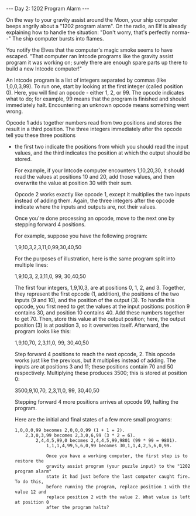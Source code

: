 --- Day 2: 1202 Program Alarm ---

On the way to your gravity assist around the Moon, your ship computer beeps angrily
about a "1202 program alarm". On the radio, an Elf is already explaining how to handle
the situation: "Don't worry, that's perfectly norma--" The ship computer bursts into
flames.

You notify the Elves that the computer's magic smoke seems to have escaped. "That
computer ran Intcode programs like the gravity assist program it was working on; surely
there are enough spare parts up there to build a new Intcode computer!"

An Intcode program is a list of integers separated by commas (like 1,0,0,3,99). To run
one, start by looking at the first integer (called position 0). Here, you will find an
opcode - either 1, 2, or 99. The opcode indicates what to do; for example, 99 means that
the program is finished and should immediately halt. Encountering an unknown opcode
means something went wrong.

Opcode 1 adds together numbers read from two positions and stores the result in a third
position. The three integers immediately after the opcode tell you these three positions
- the first two indicate the positions from which you should read the input values, and
  the third indicates the position at which the output should be stored.
  
  For example, if your Intcode computer encounters 1,10,20,30, it should read the values
  at positions 10 and 20, add those values, and then overwrite the value at position 30
  with their sum.
  
  Opcode 2 works exactly like opcode 1, except it multiplies the two inputs instead of
  adding them. Again, the three integers after the opcode indicate where the inputs and
  outputs are, not their values.
  
  Once you're done processing an opcode, move to the next one by stepping forward 4
  positions.
  
  For example, suppose you have the following program:
  
  1,9,10,3,2,3,11,0,99,30,40,50
  
  For the purposes of illustration, here is the same program split into multiple lines:
  
  1,9,10,3,
  2,3,11,0,
  99,
  30,40,50
  
  The first four integers, 1,9,10,3, are at positions 0, 1, 2, and 3. Together, they
  represent the first opcode (1, addition), the positions of the two inputs (9 and 10),
  and the position of the output (3). To handle this opcode, you first need to get the
  values at the input positions: position 9 contains 30, and position 10 contains 40.
  Add these numbers together to get 70. Then, store this value at the output position;
  here, the output position (3) is at position 3, so it overwrites itself. Afterward,
  the program looks like this:
  
  1,9,10,70,
  2,3,11,0,
  99,
  30,40,50
  
  Step forward 4 positions to reach the next opcode, 2. This opcode works just like the
  previous, but it multiplies instead of adding. The inputs are at positions 3 and 11;
  these positions contain 70 and 50 respectively. Multiplying these produces 3500; this
  is stored at position 0:
  
  3500,9,10,70,
  2,3,11,0,
  99,
  30,40,50
  
  Stepping forward 4 more positions arrives at opcode 99, halting the program.
  
  Here are the initial and final states of a few more small programs:
  
      1,0,0,0,99 becomes 2,0,0,0,99 (1 + 1 = 2).
          2,3,0,3,99 becomes 2,3,0,6,99 (3 * 2 = 6).
              2,4,4,5,99,0 becomes 2,4,4,5,99,9801 (99 * 99 = 9801).
                  1,1,1,4,99,5,6,0,99 becomes 30,1,1,4,2,5,6,0,99.
                  
                  Once you have a working computer, the first step is to restore the
                  gravity assist program (your puzzle input) to the "1202 program alarm"
                  state it had just before the last computer caught fire. To do this,
                  before running the program, replace position 1 with the value 12 and
                  replace position 2 with the value 2. What value is left at position 0
                  after the program halts?
                  
